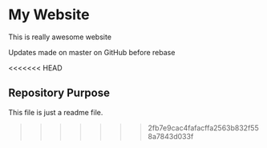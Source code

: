 # My Website

This is really awesome website

Updates made on master on GitHub before rebase

<<<<<<< HEAD
## Repository Purpose

This file is just a readme file.
>>>>>>> 2fb7e9cac4fafacffa2563b832f558a7843d033f
